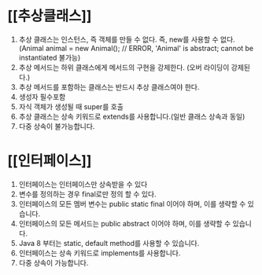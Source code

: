 # [[추상클래스]]   
1. 추상 클래스는 인스턴스, 즉 객체를 만들 수 없다. 즉, new를 사용할 수 없다.(Animal animal = new Animal(); // ERROR, 'Animal' is abstract; cannot be instantiated 불가능)
2. 추상 메서드는 하위 클래스에게 메서드의 구현을 강제한다. (오버 라이딩이 강제된다.)
3. 추상 메서드를 포함하는 클래스는 반드시 추상 클래스여야 한다.
4. 생성자 필수포함
5. 자식 객체가 생성될 때 super를 호출
6. 추상 클래스는 상속 키워드로 extends를 사용합니다.(일반 클래스 상속과 동일)
7. 다중 상속이 불가능합니다.


# [[인터페이스]]
1. 인터페이스는 인터페이스만 상속받을 수 있다
2. 변수를 정의하는 경우 final로만 정의 할 수 있다.
3. 인터페이스의 모든 멤버 변수는 public static final 이어야 하며, 이를 생략할 수 있습니다.
4. 인터페이스의 모든 메서드는 public abstract 이어야 하며, 이를 생략할 수 있습니다.
5. Java 8 부터는 static, default method를 사용할 수 있습니다.
6. 인터페이스는 상속 키워드로 implements를 사용합니다.
7. 다중 상속이 가능합니다.


